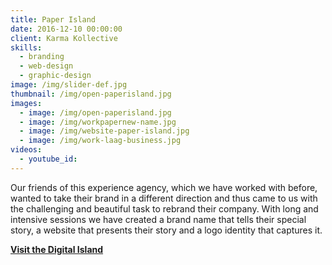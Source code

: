 ```yaml
---
title: Paper Island
date: 2016-12-10 00:00:00
client: Karma Kollective
skills:
  - branding
  - web-design
  - graphic-design
image: /img/slider-def.jpg
thumbnail: /img/open-paperisland.jpg
images:
  - image: /img/open-paperisland.jpg
  - image: /img/workpapernew-name.jpg
  - image: /img/website-paper-island.jpg
  - image: /img/work-laag-business.jpg
videos:
  - youtube_id:
---
```



Our friends of this experience agency, which we have worked with before, wanted to take their brand in a different direction and thus came to us with the challenging and beautiful task to rebrand their company. With long and intensive sessions we have created a brand name that tells their special story, a website that presents their story and a logo identity that captures it.

**[Visit the Digital Island](https://paperisland.nl/)**